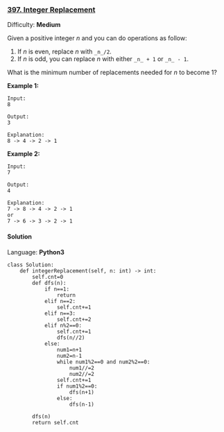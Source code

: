 ### [397\. Integer Replacement](https://leetcode.com/problems/integer-replacement/)

Difficulty: **Medium**


Given a positive integer _n_ and you can do operations as follow:

1.  If _n_ is even, replace _n_ with `_n_/2`.
2.  If _n_ is odd, you can replace _n_ with either `_n_ + 1` or `_n_ - 1`.

What is the minimum number of replacements needed for _n_ to become 1?

**Example 1:**

```
Input:
8

Output:
3

Explanation:
8 -> 4 -> 2 -> 1
```

**Example 2:**

```
Input:
7

Output:
4

Explanation:
7 -> 8 -> 4 -> 2 -> 1
or
7 -> 6 -> 3 -> 2 -> 1
```


#### Solution

Language: **Python3**

```python3
class Solution:
    def integerReplacement(self, n: int) -> int:
        self.cnt=0
        def dfs(n):
            if n==1:
                return
            elif n==2:
                self.cnt+=1
            elif n==3:
                self.cnt+=2
            elif n%2==0:
                self.cnt+=1
                dfs(n//2)
            else:
                num1=n+1
                num2=n-1
                while num1%2==0 and num2%2==0:
                    num1//=2
                    num2//=2
                self.cnt+=1
                if num1%2==0:
                    dfs(n+1)
                else:
                    dfs(n-1)
        
        dfs(n)
        return self.cnt
```
